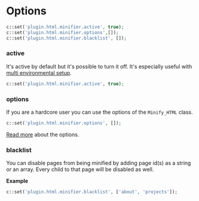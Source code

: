 # Options

```php
c::set('plugin.html.minifier.active', true);
c::set('plugin.html.minifier.options',[]);
c::set('plugin.html.minifier.blacklist', []);
```

### active

It's active by default but it's possible to turn it off. It's especially useful with [multi environmental setup](https://getkirby.com/docs/developer-guide/configuration/options#multi-environment-setup).

```php
c::set('plugin.html.minifier.active', true);
```

### options
If you are a hardcore user you can use the options of the `Minify_HTML` class.

```php
c::set('plugin.html.minifier.options', []);
```

[Read more](https://github.com/jenstornell/tiny-html-minifier#options) about the options.

### blacklist

You can disable pages from being minified by adding page id(s) as a string or an array. Every child to that page will be disabled as well.

**Example**

```php
c::set('plugin.html.minifier.blacklist', ['about', 'projects']);
```
